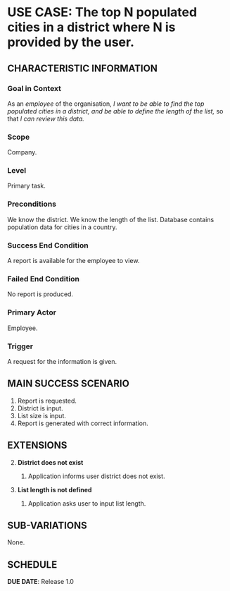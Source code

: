 # USE CASE: The top N populated cities in a district where N is provided by the user.

## CHARACTERISTIC INFORMATION

### Goal in Context

As an *employee* of the organisation, *I want to be able to find the top populated cities in a district, and be able to define the length of the list,* so that *I can review this data.*

### Scope

Company.

### Level

Primary task.

### Preconditions

We know the district. We know the length of the list. Database contains population data for cities in a country.

### Success End Condition

A report is available for the employee to view.

### Failed End Condition

No report is produced.

### Primary Actor

Employee.

### Trigger

A request for the information is given.

## MAIN SUCCESS SCENARIO

1. Report is requested.
2. District is input.
3. List size is input.
4. Report is generated with correct information.

## EXTENSIONS

2. **District does not exist**
    1. Application informs user district does not exist.

3. **List length is not defined**
    1. Application asks user to input list length.

## SUB-VARIATIONS

None.

## SCHEDULE

**DUE DATE**: Release 1.0